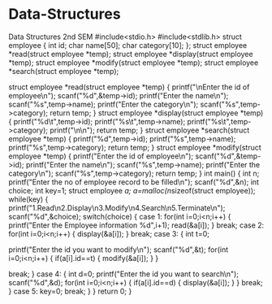 # Data-Structures
Data Structures 2nd SEM
#include<stdio.h>
#include<stdlib.h>
struct employee
{
int id;
char name[50];
char category[10];
};
struct employee *read(struct employee *temp);
struct employee *display(struct employee *temp);
struct employee *modify(struct employee *temp);
struct employee *search(struct employee *temp);

struct employee *read(struct employee *temp)
{
printf("\nEnter the id of employee\n");
scanf("%d",&temp->id);
printf("Enter the name\n");
scanf("%s",temp->name);
printf("Enter the category\n");
scanf("%s",temp->category);
return temp;
}
struct employee *display(struct employee *temp)
{
printf("%d\t",temp->id);
printf("%s\t",temp->name);
printf("%s\t",temp->category);
printf("\n\n");
return temp;
} 
struct employee *search(struct employee *temp)
{
printf("%d",temp->id);
printf("%s",temp->name);
printf("%s",temp->category);
return temp;
}
struct employee *modify(struct employee *temp)
{
printf("Enter the id of employee\n");
scanf("%d",&temp->id);
printf("Enter the name\n");
scanf("%s",temp->name);
printf("Enter the category\n");
scanf("%s",temp->category);
return temp;
}
int main()
{
int n;
printf("Enter the no of employee record to be filled\n");
scanf("%d",&n);
int choice;
int key=1;
struct employee *a;
a=malloc(n*sizeof(struct employee));
while(key)
{
printf("1.Read\n2.Display\n3.Modify\n4.Search\n5.Terminate\n");
scanf("%d",&choice);
switch(choice)
{
case 1:
for(int i=0;i<n;i++)
{
printf("Enter the Employee information %d",i+1);
read(&a[i]);
}
break;
case 2:
for(int i=0;i<n;i++)
{
display(&a[i]);
}
break;
case 3:
{
int t=0;

printf("Enter the id you want to modify\n");
scanf("%d",&t);
for(int i=0;i<n;i++)
{
if(a[i].id==t)
{
modify(&a[i]);
}
}

break;
}
case 4:
{
int d=0;
printf("Enter the id you want to search\n");
scanf("%d",&d);
for(int i=0;i<n;i++)
{
if(a[i].id==d)
{
display(&a[i]);
}
}
break;
}
case 5:
key=0;
break;
}
}
return 0;
}
